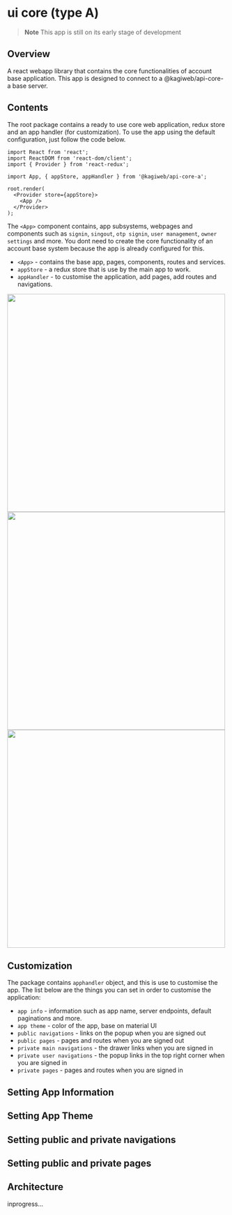 # ui core (type A)
> **Note**
This app is still on its early stage of development

## Overview
A react webapp library that contains the core functionalities of account base application. This app is designed to connect to a @kagiweb/api-core-a base server.

## Contents
The root package contains a ready to use core web application, redux store and an app handler (for customization).
To use the app using the default configuration, just follow the code below.

```tsx
import React from 'react';
import ReactDOM from 'react-dom/client';
import { Provider } from 'react-redux';

import App, { appStore, appHandler } from '@kagiweb/api-core-a';

root.render(
  <Provider store={appStore}>
    <App />
  </Provider>
);
```

The `<App>` component contains, app subsystems, webpages and components such as `signin`, `singout`, `otp signin`, `user management`, `owner settings` and more.
You dont need to create the core functionality of an account base system because the app is already configured for this.

- `<App>` - contains the base app, pages, components, routes and services.
- `appStore` - a redux store that is use by the main app to work.
- `appHandler` - to customise the application, add pages, add routes and navigations.

<img src="https://raw.githubusercontent.com/gilbertgit95/kagiweb-ui-core-a/master/docs/images/public-pages-e1.png" width="500" />

<img src="https://raw.githubusercontent.com/gilbertgit95/kagiweb-ui-core-a/master/docs/images/private-pages-e1.png" width="500" />

<img src="https://raw.githubusercontent.com/gilbertgit95/kagiweb-ui-core-a/master/docs/images/private-pages-e2.png" width="500" />


## Customization
The package contains `apphandler` object, and this is use to customise the app. The list below are the things you can set in order to customise the application:

- `app info` - information such as app name, server endpoints, default paginations and more.
- `app theme` - color of the app, base on material UI
- `public navigations` - links on the popup when you are signed out
- `public pages` - pages and routes when you are signed out
- `private main navigations` - the drawer links when you are signed in
- `private user navigations` - the popup links in the top right corner when you are signed in
- `private pages` - pages and routes when you are signed in

## Setting App Information

## Setting App Theme

## Setting public and private navigations

## Setting public and private pages

## Architecture
inprogress...
